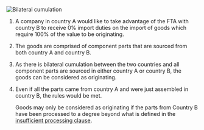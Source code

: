 ![Bilateral cumulation](/public/images/roo/cumulation/bilateral.png)

1. A company in country A would like to take advantage of the FTA with country B to receive 0% import duties
on the import of goods which require 100% of the value to be originating.
2. The goods are comprised of component parts that are sourced from both country A and country B.
3. As there is bilateral cumulation between the two countries and all component parts are sourced in either country A or country B, the goods can be considered as originating.
4. Even if all the parts came from country A and were just assembled in country B, the rules would be met.

    Goods may only be considered as originating if the parts from Country B have been processed to a degree beyond what is defined in the [insufficient processing clause](https://staging.trade-tariff.service.gov.uk/rules_of_origin/4402200010/CY/sufficient_processing).